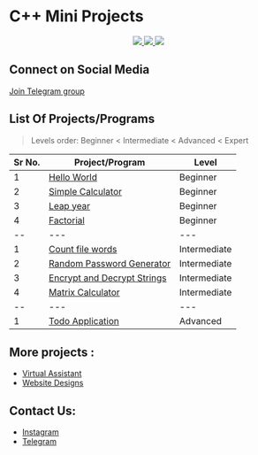 # C++ Mini Projects

<p align="center">
  <a href="https://github.com/vishal2376/cpp-mini-projects/issues">
    <img src="https://img.shields.io/github/issues/vishal2376/cpp-mini-projects"/> 
  </a>
  <a href="https://github.com/vishal2376/cpp-mini-projects/stargazers">
    <img src="https://img.shields.io/github/stars/vishal2376/cpp-mini-projects"/> 
  </a>
    <a href="https://github.com/vishal2376/cpp-mini-projects/blob/master/LICENSE">
    <img src="https://img.shields.io/github/license/vishal2376/cpp-mini-projects"/> 
  </a>
</p>

## Connect on Social Media

[Join Telegram group](https://t.me/cppwithtricks)

## List Of Projects/Programs

> Levels order: Beginner < Intermediate < Advanced < Expert

Sr No.   | Project/Program | Level
--- | --- | ---
1  | [Hello World](hello_world) | Beginner
2  | [Simple Calculator](simple_calculator) | Beginner
3  | [Leap year](leap_year) | Beginner
4  | [Factorial](factorial) | Beginner
-- | --- | ---
1 | [Count file words](count_file_words) | Intermediate
2 | [Random Password Generator](random_password_generator) | Intermediate
3 | [Encrypt and Decrypt Strings](encrypt_decrypt_strings) | Intermediate
4 | [Matrix Calculator](matrix_calculator) | Intermediate
-- | --- | ---
1 | [Todo Application](https://github.com/vishal2376/todo) | Advanced

## More projects : 
   
  - [Virtual Assistant](https://github.com/vishal2376/virtual-assistant)
  - [Website Designs](https://github.com/vishal2376/Website-Design)
  
## Contact Us:  
  - [Instagram](https://www.instagram.com/vishal_2376/)
  - [Telegram](https://t.me/vishal2376/)
